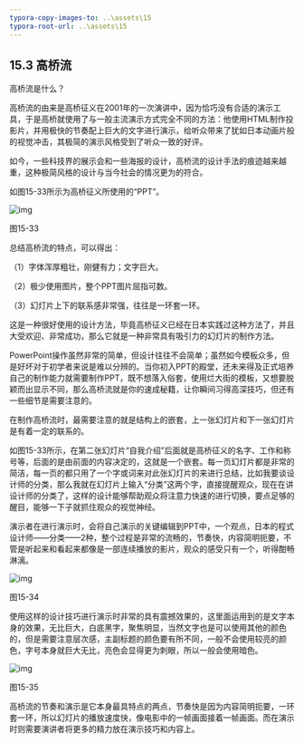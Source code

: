 ```yaml
---
typora-copy-images-to: ..\assets\15
typora-root-url: ..\assets\15
---
```


## **15.3**  **高桥流**

高桥流是什么？

高桥流的由来是高桥征义在2001年的一次演讲中，因为恰巧没有合适的演示工具，于是高桥就使用了与一般主流演示方式完全不同的方法：他使用HTML制作投影片，并用极快的节奏配上巨大的文字进行演示，给听众带来了犹如日本动画片般的视觉冲击，其极简的演示风格受到了听众一致的好评。

如今，一些科技界的展示会和一些海报的设计，高桥流的设计手法的痕迹越来越重，这种极简风格的设计与当今社会的情况更为的符合。

如图15-33所示为高桥征义所使用的“PPT”。

![img](/../../第十五章%20PPT之神.files/image033.jpg)

图15-33

总结高桥流的特点，可以得出：

（1）字体浑厚粗壮，刚健有力；文字巨大。

（2）极少使用图片，整个PPT图片屈指可数。

（3）幻灯片上下的联系感非常强，往往是一环套一环。

这是一种很好使用的设计方法，毕竟高桥征义已经在日本实践过这种方法了，并且大受欢迎、非常成功，那么它就是一种非常具有吸引力的幻灯片的制作方法。

PowerPoint操作虽然非常的简单，但设计往往不会简单；虽然如今模板众多，但是好坏对于初学者来说是难以分辨的。当你初入PPT的殿堂，还未来得及正式培养自己的制作能力就需要制作PPT，既不想落入俗套，使用烂大街的模板，又想要脱颖而出显示不同，那么高桥流就是你的速成秘籍，让你瞬间习得高深技巧，但还有一些细节是需要注意的。

在制作高桥流时，最需要注意的就是结构上的嵌套，上一张幻灯片和下一张幻灯片是有着一定的联系的。

如图15-33所示，在第二张幻灯片“自我介绍”后面就是高桥征义的名字、工作和称号等，后面的是由前面的内容决定的，这就是一个嵌套。每一页幻灯片都是非常的简洁，每一页的都只用了一个字或词来对此张幻灯片的来进行总结，比如我要谈设计师的分类，那么我就在幻灯片上输入“分类”这两个字，直接提醒观众，现在在讲设计师的分类了，这样的设计能够帮助观众将注意力快速的进行切换，要点足够的醒目，能够一下子就抓住观众的视觉神经。

演示者在进行演示时，会将自己演示的关键编辑到PPT中，一个观点，日本的程式设计师——分类——2种，整个过程是非常的流畅的，节奏快，内容简明扼要，不管是听起来和看起来都像是一部连续播放的影片，观众的感受只有一个，听得酣畅淋漓。

![img](/../../第十五章%20PPT之神.files/image034.jpg)

图15-34

使用这样的设计技巧进行演示时非常的具有震撼效果的，这里面运用到的是文字本身的效果，无比巨大，白底黑字，聚焦明显，当然文字也是可以使用其他的颜色的，但是需要注意层次感，主副标题的颜色要有所不同，一般不会使用较亮的颜色，字号本身就巨大无比，亮色会显得更为刺眼，所以一般会使用暗色。

![img](/../../第十五章%20PPT之神.files/image035.jpg)

图15-35

高桥流的节奏和演示是它本身最具特点的两点，节奏快是因为内容简明扼要，一环套一环，所以幻灯片的播放速度快，像电影中的一帧画面接着一帧画面。而在演示时则需要演讲者将更多的精力放在演示技巧和内容上。
